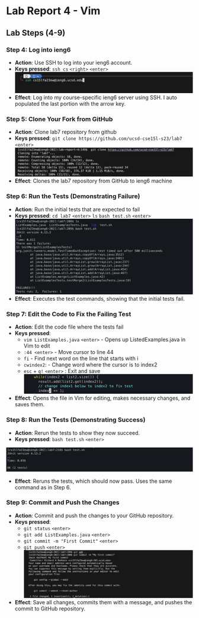 # Lab Report 4 - Vim 

## Lab Steps (4-9)
### Step 4: Log into ieng6
- **Action**: Use SSH to log into your ieng6 account.
- **Keys pressed**: `ssh cs` `<right>` `<enter>`
![Image](ssh-sign-on.png)
- **Effect**: Log into my course-specific ieng6 server using SSH. I auto populated the last portion with the arrow key. 

### Step 5: Clone Your Fork from GitHub
- **Action**: Clone lab7 repository from github
- **Keys pressed**: `git clone https://github.com/ucsd-cse15l-s23/lab7`  `<enter>`
![Image](git-clone.png)
- **Effect**: Clones the lab7 repository from GitHub to ieng6 machine

### Step 6: Run the Tests (Demonstrating Failure)
- **Action**: Run the initial tests that are expected to fail 
- **Keys pressed**: `cd lab7` `<enter>` `ls` `bash test.sh` `<enter>`
![Image](test-fail.png)
- **Effect**: Executes the test commands, showing that the initial tests fail. 

### Step 7: Edit the Code to Fix the Failing Test
- **Action**: Edit the code file where the tests fail
- **Keys pressed**: 
    - `vim ListExamples.java` `<enter>` - Opens up ListedExamples.java in Vim to edit 
    - `:44 <enter>`  - Move cursor to line 44 
    - `fi` - Find next word on the line that starts with i 
    - `cwindex2`: - Change word where the cursor is to index2
    - `esc` + `q!` `<enter>` : Exit and save
 ![Image](edit.png)
- **Effect**: Opens the file in Vim for editing, makes necessary changes, and saves them. 

### Step 8: Run the Tests (Demonstrating Success)
- **Action**: Rerun the tests to show they now succeed.
- **Keys pressed**: `bash test.sh`  `<enter>`

![Image](test-pass.jpg)
- **Effect**: Reruns the tests, which should now pass. Uses the same command as in Step 6.

### Step 9: Commit and Push the Changes
- **Action**: Commit and push the changes to your GitHub repository.
- **Keys pressed**: 
    - `git status` `<enter>`
    - `git add ListExamples.java` `<enter>`   
    - `git commit -m "First Commit"` `<enter>`
    - `git push` `<enter>`
 ![Image](git-commit.png)
- **Effect**: Save all changes, commits them with a message, and pushes the commit to GitHub repository.

